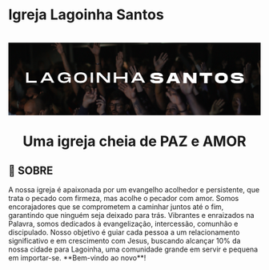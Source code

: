 # Igreja Lagoinha Santos

<h1 align="center">
    <img src="./assets/LAGOINHASANTOS.png">
    <p>Uma igreja cheia de PAZ e AMOR</p>
</h1>

## 🤍 SOBRE

<p>A nossa igreja é apaixonada por um evangelho acolhedor e persistente, que trata o pecado com firmeza, mas acolhe o
    pecador com amor. Somos encorajadores que se comprometem a caminhar juntos até o fim, garantindo que ninguém seja
    deixado para trás. Vibrantes e enraizados na Palavra, somos dedicados à evangelização, intercessão, comunhão e
    discipulado. Nosso objetivo é guiar cada pessoa a um relacionamento significativo e em crescimento com Jesus,
    buscando alcançar 10% da nossa cidade para Lagoinha, uma comunidade grande em servir e pequena em importar-se.
    **Bem-vindo ao novo**!</p>